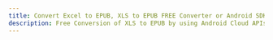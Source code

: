 ---title: Convert Excel to EPUB, XLS to EPUB FREE Converter or Android SDKdescription: Free Conversion of XLS to EPUB by using Android Cloud APIs & SDKs. Also Create, Edit & Render Microsoft Excel, CSV and SpreadsheetML worksheets or spreadsheet in the Cloud.---